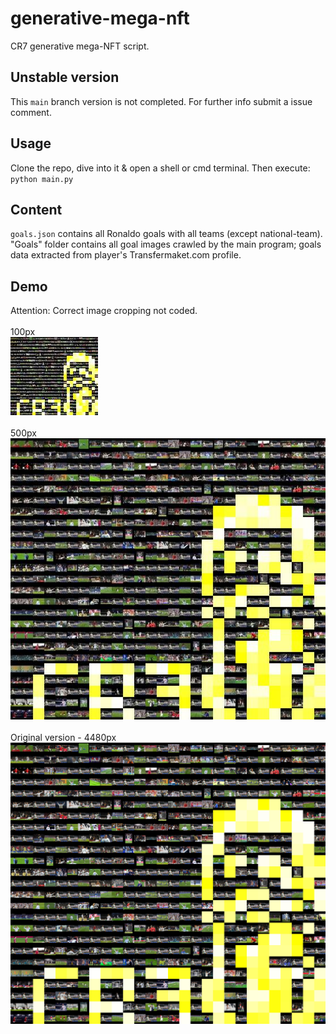 
# generative-mega-nft
CR7 generative mega-NFT script.

## Unstable version
This `main` branch version is not completed. For further info submit a issue comment. 

## Usage
Clone the repo, dive into it & open a shell or cmd terminal. Then execute:
`python main.py`

## Content
`goals.json` contains all Ronaldo goals with all teams (except national-team). "Goals" folder contains all goal images crawled by the main program; goals data extracted from player's Transfermaket.com profile.

## Demo
Attention: Correct image cropping not coded.
<br/><br/>
100px
<br/>
![](https://raw.githubusercontent.com/avcomps/generative-mega-nft/main/example_resized_100px.jpg)
<br/><br/>
500px
<br/>
![](https://raw.githubusercontent.com/avcomps/generative-mega-nft/main/example_resized_500px.jpg)
<br/><br/>
Original version - 4480px
<br/>
![](https://raw.githubusercontent.com/avcomps/generative-mega-nft/main/example.jpg)
